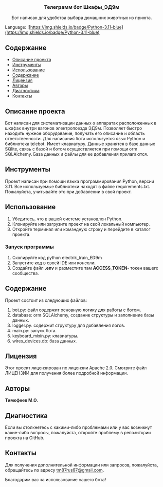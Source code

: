 
<br/>
  <h3 align="center">Телеграмм бот Шкафы_ЭД9м</h3>

  <p align="center">
    Бот написан для удобства выбора домашних животных из приюта.
  </p>
</p>

Language: ![https://img.shields.io/badge/Python-3.11-blue](https://img.shields.io/badge/Python-3.11-blue)

## Содержание

* [Описание проекта](#Описание_проекта)
* [Инструменты](#Инструменты)
* [Использование](#Использование)
* [Содержание](#Содержание)
* [Лицензия](#Лицензия)
* [Авторы](#авторы)
* [Диагностика](#Диагностика)
* [Контакты](#Контакты)
  
## Описание проекта

 Бот написан для систематизации данных о аппаратах расположенных в шкафах внутри вагонов электропоезда ЭД9м. Позволяет быстро находить нужное оборудование, получать его описание и область ответственности. Для написания бота используется язык Python  и библиотека telebot. Имеет клавиатуру. Данные хранятся в базе данных SQlite, связь с базой и ботом осуществляется при помощи orm SQLAlchemy. База данных и файлы для ее добавления прилагаются.

## Инструменты

Проект написан при помощи языка программирования Python, версии 3.11.
Все используемые библиотеки находят в файле requirements.txt.
Пожалуйста, учитывайте это при добавлении в свой проект.

## Использование
1. Убедитесь, что в вашей системе установлен Python.
2. Клонируйте или загрузите проект на свой локальный компьютер.
3. Откройте терминал или командную строку и перейдите в каталог проекта.
### Запуск программы
1. Скопируйте код python electrik_train_ED9m
2. Запустите код в своей IDE или консоли.
3. Создайте файл **.env**  и разместите там **ACCESS_TOKEN**- 
	токен вашего сообщества.

## Содержание

Проект состоит из следующих файлов:
1. bot.py: файл содержит основную логику для работы с ботом.
2. database: orm SQLAlchemy, создание структуры и заполнение базы данных.
3. logger.py: содержит структуру для добавления логов.
4. main.py: запуск бота.
5. keyboard_mixin.py: клавиатуры.
6. wires_devices.db: база данных.

## Лицензия

Этот проект лицензирован по лицензии Apache 2.0. Смотрите файл ЛИЦЕНЗИИ для получения более подробной информации.

## Авторы

**Тимофеев М.О.**

## Диагностика
Если вы столкнетесь с какими-либо проблемами или у вас возникнут какие-либо вопросы, пожалуйста, откройте проблему в репозитории проекта на GitHub.

## Контакты
Для получения дополнительной информации или запросов, пожалуйста, обращайтесь по адресу tm87rus67@gmail.com.

Благодарим вас за использование нашего бота!
